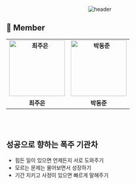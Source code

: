 <div align="center">
 
 ![header](https://capsule-render.vercel.app/api?type=waving&color=gradient&customColorList=13&height=320&section=header&text=With-Con&fontSize=90&fontAlignY=35&desc=%20Let's%20study%20Coding%20together!&descAlignY=60)
 
</div>


 ## 👋 **Member**
 <table align="center" style="font-weight : bold">
    <tr>
      <td align="center">
            <a href="https://github.com/Jueundev">                 
                <img alt="최주은" src="https://avatars.githubusercontent.com/loveStarDev" width="150" />            
            </a>
        </td>
      <td align="center">
            <a href="https://github.com/Jueundev">                 
                <img alt="박동준" src="https://avatars.githubusercontent.com/" width="150" />            
            </a>
        </td>
      </tr>
    <tr>
        <td align="center">최주은</td>
        <td align="center">박동준</td>
    </tr>
</table>

<br>
<br>

## 성공으로 향하는 폭주 기관차
- 힘든 일이 있으면 언제든지 서로 도와주기
- 모르는 문제는 물어보면서 성장하기
- 기간 지키고 사정이 있으면 빠르게 말해주기
